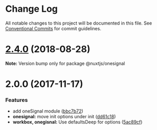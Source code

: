 # Change Log

All notable changes to this project will be documented in this file.
See [Conventional Commits](https://conventionalcommits.org) for commit guidelines.

<a name="2.4.0"></a>
# [2.4.0](https://github.com/nuxt-community/pwa-module/compare/v2.3.2...v2.4.0) (2018-08-28)

**Note:** Version bump only for package @nuxtjs/onesignal





<a name="2.0.0"></a>
# 2.0.0 (2017-11-17)


### Features

* add oneSignal module ([bbc7b72](https://github.com/nuxt-community/pwa-module/commit/bbc7b72))
* **onesignal:** move init options under init ([dd61c18](https://github.com/nuxt-community/pwa-module/commit/dd61c18))
* **workbox, onegisnal:** Use defaultsDeep for options ([5ac89cf](https://github.com/nuxt-community/pwa-module/commit/5ac89cf))
